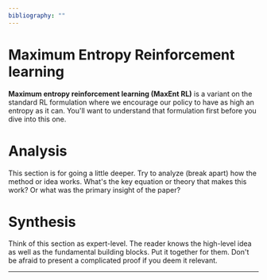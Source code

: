 ```yaml
---
bibliography: ""
---
```


# Maximum Entropy Reinforcement learning

**Maximum entropy reinforcement learning (MaxEnt RL)** is a variant on the standard RL formulation where we encourage our policy to have as high an entropy as it can. You'll want to understand that formulation first before you dive into this one.

# Analysis

This section is for going a little deeper. Try to analyze (break apart) how the method or idea works. What's the key equation or theory that makes this work? Or what was the primary insight of the paper?

# Synthesis

Think of this section as expert-level. The reader knows the high-level idea as well as the fundamental building blocks. Put it together for them. Don't be afraid to present a complicated proof if you deem it relevant.

---
